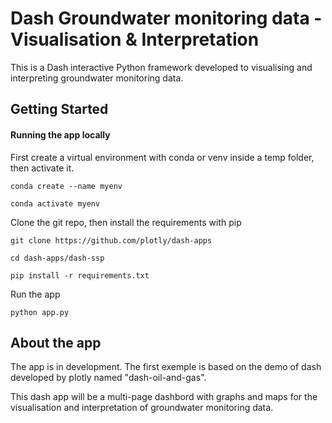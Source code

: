 # Dash Groundwater monitoring data - Visualisation & Interpretation

This is a Dash interactive Python framework developed to visualising and interpreting groundwater monitoring data.

## Getting Started

#### Running the app locally

First create a virtual environment with conda or venv inside a temp folder, then activate it.

`conda create --name myenv`

`conda activate myenv`

Clone the git repo, then install the requirements with pip

`git clone https://github.com/plotly/dash-apps`

`cd dash-apps/dash-ssp`

`pip install -r requirements.txt`

Run the app

`python app.py`



## About the app

The app is in development. The first exemple is based on the demo of dash developed by plotly named "dash-oil-and-gas". 

This dash app will be a multi-page dashbord with graphs and maps for the visualisation and interpretation of groundwater monitoring data.





